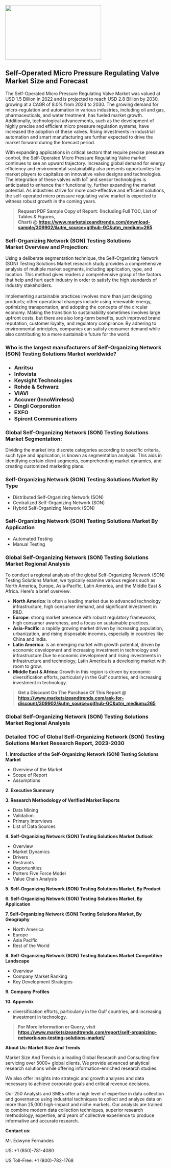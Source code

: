 <p><img class="alignnone size-medium wp-image-20088" src="https://ffe5etoiles.com/wp-content/uploads/2024/12/MST1-300x171.png" alt="" width="300" height="171" /></p><h2>Self-Operated Micro Pressure Regulating Valve Market Size and Forecast</h2><p>The Self-Operated Micro Pressure Regulating Valve Market was valued at USD 1.5 Billion in 2022 and is projected to reach USD 2.8 Billion by 2030, growing at a CAGR of 8.0% from 2024 to 2030. The growing demand for micro-regulation and automation in various industries, including oil and gas, pharmaceuticals, and water treatment, has fueled market growth. Additionally, technological advancements, such as the development of highly precise and efficient micro pressure regulation systems, have increased the adoption of these valves. Rising investments in industrial automation and smart manufacturing are further expected to drive the market forward during the forecast period.</p><p>With expanding applications in critical sectors that require precise pressure control, the Self-Operated Micro Pressure Regulating Valve market continues to see an upward trajectory. Increasing global demand for energy efficiency and environmental sustainability also presents opportunities for market players to capitalize on innovative valve designs and technologies. The integration of these valves with IoT and sensor technologies is anticipated to enhance their functionality, further expanding the market potential. As industries strive for more cost-effective and efficient solutions, the self-operated micro pressure regulating valve market is expected to witness robust growth in the coming years.</p></p><blockquote id="" class=""><strong>Request PDF Sample Copy of Report: (Including Full TOC, List of Tables &amp; Figures, Chart)&nbsp;@&nbsp;<strong><a href="https://www.marketsizeandtrends.com/download-sample/309902/&utm_source=github-GC&utm_medium=265" target="_blank">https://www.marketsizeandtrends.com/download-sample/309902/&utm_source=github-GC&utm_medium=265</a></strong></strong></blockquote><h3 id="" class="">Self-Organizing Network (SON) Testing Solutions Market&nbsp;Overview and Projection:</h3><p id="" class="">Using a deliberate segmentation technique, the Self-Organizing Network (SON) Testing Solutions Market research study provides a comprehensive analysis of multiple market segments, including application, type, and location. This method gives readers a comprehensive grasp of the factors that help and hurt each industry in order to satisfy the high standards of industry stakeholders. <br /> <br />Implementing sustainable practices involves more than just designing products; other operational changes include using renewable energy, optimizing transportation, and adopting the concepts of the circular economy. Making the transition to sustainability sometimes involves large upfront costs, but there are also long-term benefits, such improved brand reputation, customer loyalty, and regulatory compliance. By adhering to environmental principles, companies can satisfy consumer demand while also contributing to a more sustainable future for the world.</p><h3 id="" class="">Who is the largest manufacturers of&nbsp;Self-Organizing Network (SON) Testing Solutions Market worldwide?</h3><h3 class=""><p><ul><li>Anritsu </li><li> Infovista </li><li> Keysight Technologies </li><li> Rohde & Schwarz </li><li> VIAVI </li><li> Accuver (InnoWireless) </li><li> Dingli Corporation </li><li> EXFO </li><li> Spirent Communications</li></ul></p></h3><h3 id="" class="">Global&nbsp;Self-Organizing Network (SON) Testing Solutions Market Segmentation:</h3><p id="" class="">Dividing the market into discrete categories according to specific criteria, such type and application, is known as segmentation analysis. This aids in identifying certain client segments, comprehending market dynamics, and creating customized marketing plans.</p><h3 id="" class="">Self-Organizing Network (SON) Testing Solutions Market&nbsp;By Type</h3><p><p><ul><li>Distributed Self-Organizing Network (SON)</li><li> Centralized Self-Organizing Network (SON)</li><li> Hybrid Self-Organizing Network (SON)</p></li></ul></p></p><h3 id="" class="">Self-Organizing Network (SON) Testing Solutions Market&nbsp;By Application</h3><p class=""><p><ul><li>Automated Testing</li><li> Manual Testing</li></ul></p></p><h3 id="" class="">Global Self-Organizing Network (SON) Testing Solutions Market Regional Analysis</h3><p id="" class="">To conduct a regional analysis of the global Self-Organizing Network (SON) Testing Solutions Market, we typically examine various regions such as North America, Europe, Asia-Pacific, Latin America, and the Middle East &amp; Africa. Here's a brief overview:</p><ul><li><strong>North America</strong>: is often a leading market due to advanced technology infrastructure, high consumer demand, and significant investment in R&amp;D.</li><li><strong>Europe</strong>: strong market presence with robust regulatory frameworks, high consumer awareness, and a focus on sustainable practices.</li><li><strong>Asia-Pacific</strong>: a rapidly growing market driven by increasing population, urbanization, and rising disposable incomes, especially in countries like China and India.</li><li><strong>Latin America</strong>: is an emerging market with growth potential, driven by economic development and increasing investment in technology and infrastructure.Due to economic development and rising investments in infrastructure and technology, Latin America is a developing market with room to grow.</li><li><strong>Middle East &amp; Africa</strong>: Growth in this region is driven by economic diversification efforts, particularly in the Gulf countries, and increasing investment in technology.</li></ul><blockquote id="" class=""><strong>Get a Discount On The Purchase Of This Report @ <strong><a href="https://www.marketsizeandtrends.com/ask-for-discount/309902/&utm_source=github-GC&utm_medium=265" target="_blank">https://www.marketsizeandtrends.com/ask-for-discount/309902/&utm_source=github-GC&utm_medium=265</a></strong></strong></blockquote><h3 id="" class="">Global Self-Organizing Network (SON) Testing Solutions Market Regional Analysis</h3><h3 id="" class="">Detailed TOC of Global Self-Organizing Network (SON) Testing Solutions Market Research Report, 2023-2030</h3><p id="" class=""><strong>1. Introduction of the Self-Organizing Network (SON) Testing Solutions Market</strong></p><ul><li>Overview of the Market</li><li>Scope of Report</li><li>Assumptions</li></ul><p id="" class=""><strong>2. Executive Summary</strong></p><p id="" class=""><strong>3. Research Methodology of Verified Market Reports</strong></p><ul><li>Data Mining</li><li>Validation</li><li>Primary Interviews</li><li>List of Data Sources</li></ul><p id="" class=""><strong>4. Self-Organizing Network (SON) Testing Solutions Market Outlook</strong></p><ul><li>Overview</li><li>Market Dynamics</li><li>Drivers</li><li>Restraints</li><li>Opportunities</li><li>Porters Five Force Model</li><li>Value Chain Analysis</li></ul><p id="" class=""><strong>5. Self-Organizing Network (SON) Testing Solutions Market, By Product</strong></p><p id="" class=""><strong>6. Self-Organizing Network (SON) Testing Solutions Market, By Application</strong></p><p id="" class=""><strong>7. Self-Organizing Network (SON) Testing Solutions Market, By Geography</strong></p><ul><li>North America</li><li>Europe</li><li>Asia Pacific</li><li>Rest of the World</li></ul><p id="" class=""><strong>8. Self-Organizing Network (SON) Testing Solutions Market Competitive Landscape</strong></p><ul><li>Overview</li><li>Company Market Ranking</li><li>Key Development Strategies</li></ul><p id="" class=""><strong>9. Company Profiles</strong></p><p id="" class=""><strong>10. Appendix</strong></p><ul><li>diversification efforts, particularly in the Gulf countries, and increasing investment in technology.</li></ul><blockquote id="" class=""><strong>For More Information or Query, visit <strong><strong><a href="https://www.marketsizeandtrends.com/report/self-organizing-network-son-testing-solutions-market/" target="_blank">https://www.marketsizeandtrends.com/report/self-organizing-network-son-testing-solutions-market/</a></strong></strong></strong></blockquote><p id="" class=""><strong>About Us: Market Size And Trends</strong></p><p id="" class="">Market Size And Trends is a leading Global Research and Consulting firm servicing over 5000+ global clients. We provide advanced analytical research solutions while offering information-enriched research studies.</p><p id="" class="">We also offer insights into strategic and growth analyses and data necessary to achieve corporate goals and critical revenue decisions.</p><p id="" class="">Our 250 Analysts and SMEs offer a high level of expertise in data collection and governance using industrial techniques to collect and analyze data on more than 25,000 high-impact and niche markets. Our analysts are trained to combine modern data collection techniques, superior research methodology, expertise, and years of collective experience to produce informative and accurate research.</p><p id="" class=""><strong>Contact us:</strong></p><p id="" class="">Mr. Edwyne Fernandes</p><p id="" class="">US: +1 (650)-781-4080</p><p id="" class="">US Toll-Free: +1 (800)-782-1768</p>
